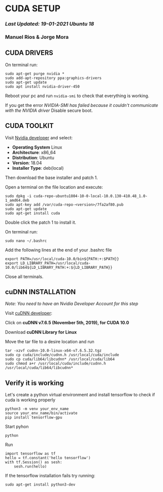 
# CUDA SETUP  
### *Last Updated: 19-01-2021 Ubuntu 18*
### **Manuel Rios & Jorge Mora**

## CUDA DRIVERS

On terminal run:


```
sudo apt-get purge nvidia *
sudo add-apt-repository ppa:graphics-drivers
sudo apt-get update
sudo apt install nvidia-driver-450
```

Reboot your pc and run `nvidia-smi` to check that everything is working.

If you get the error _NVIDIA-SMI has failed because it couldn't communicate with the NVIDIA driver_  Disable secure boot.
  

## CUDA TOOLKIT

Visit [Nvidia developer](https://developer.nvidia.com/cuda-10.0-download-archive) and select:

- **Operating System** Linux
- **Architecture**: x86_64
- **Distribution**: Ubuntu
- **Version**: 18.04
- **Installer Type**: deb(local)  

Then download the base installer and patch 1.

Open a terminal on the file location and execute:  

```
sudo dpkg -i cuda-repo-ubuntu1804-10-0-local-10.0.130-410.48_1.0-1_amd64.deb
sudo apt-key add /var/cuda-repo-<version>/7fa2af80.pub
sudo apt-get update
sudo apt-get install cuda
```

Double click the patch 1 to install it.

On terminal run:

`sudo nano ~/.bashrc`

Add the following lines at the end of your .bashrc file 

```
export PATH=/usr/local/cuda-10.0/bin${PATH:+:$PATH}}
export LD_LIBRARY_PATH=/usr/local/cuda-10.0/lib64${LD_LIBRARY_PATH:+:${LD_LIBRARY_PATH}}
```

Close all terminals.


## cuDNN INSTALLATION

*Note: You need to have an Nvidia Developer Account for this step*


Visit [cuDNN developer](https://developer.nvidia.com/rdp/cudnn-archive):

Click on **cuDNN v7.6.5 (November 5th, 2019), for CUDA 10.0**

Download **cuDNN Library for Linux**

Move the tar file to a desire location and run

```
tar -xzvf cudnn-10.0-linux-x64-v7.6.5.32.tgz
sudo cp cuda/include/cudnn.h /usr/local/cuda/include
sudo cp cuda/lib64/libcudnn* /usr/local/cuda/lib64
sudo chmod a+r /usr/local/cuda/include/cudnn.h /usr/local/cuda/lib64/libcudnn*
```

## Verify it is working

Let's create a python virtual environment and install tensorflow to check if cuda is working properly 

```
python3 -m venv your_env_name
source your_env_name/bin/activate
pip install tensorflow-gpu
```

Start pyhon 

`python`

Run

```
import tensorflow as tf
hello = tf.constant('hello tensorflow')
with tf.Session() as sesh:
    sesh.run(hello)
```

If the tensorflow installation fails try running:

`sudo apt-get install python3-dev`